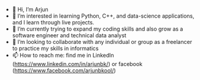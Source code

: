 - 👋 Hi, I’m Arjun
- 👀 I’m interested in learning Python, C++, and data-science applications, and I learn through live projects. 
- 🌱 I’m currently trying to expand my coding skills and also grow as a software engineer and technical data analyst
- 💞️ I’m looking to collaborate with any individual or group as a freelancer to practice my skills in informatics
- 📫 How to reach me: find me in LinkedIn (https://www.linkedin.com/in/arjunbk/) or facebook (https://www.facebook.com/arjunbkool/)

<!---
arjunbkool/arjunbkool is a ✨ special ✨ repository because its `README.md` (this file) appears on your GitHub profile.
You can click the Preview link to take a look at your changes.
--->
